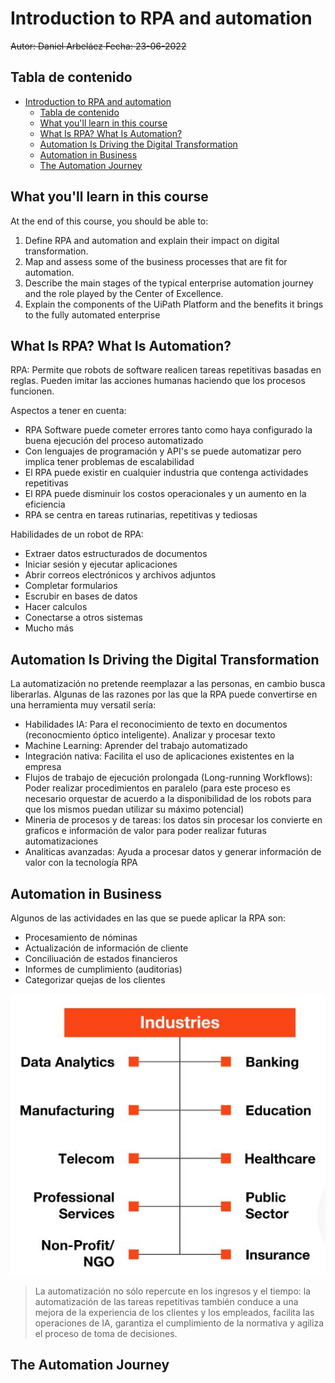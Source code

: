 # Introduction to RPA and automation

~~Autor: Daniel Arbeláez
Fecha: 23-06-2022~~

## Tabla de contenido

- [Introduction to RPA and automation](#introduction-to-rpa-and-automation)
  - [Tabla de contenido](#tabla-de-contenido)
  - [What you'll learn in this course](#what-youll-learn-in-this-course)
  - [What Is RPA? What Is Automation?](#what-is-rpa-what-is-automation)
  - [Automation Is Driving the Digital Transformation](#automation-is-driving-the-digital-transformation)
  - [Automation in Business](#automation-in-business)
  - [The Automation Journey](#the-automation-journey)

## What you'll learn in this course

At the end of this course, you should be able to:

1. Define RPA and automation and explain their impact on digital transformation.
2. Map and assess some of the business processes that are fit for automation.
3. Describe the main stages of the typical enterprise automation journey and the role played by the Center of Excellence.
4. Explain the components of the UiPath Platform and the benefits it brings to the fully automated enterprise

## What Is RPA? What Is Automation?

RPA: Permite que robots de software realicen tareas repetitivas basadas en reglas. Pueden imitar las acciones humanas haciendo que los procesos funcionen.

Aspectos a tener en cuenta:

- RPA Software puede cometer errores tanto como haya configurado la buena ejecución del proceso automatizado
- Con lenguajes de programación y API's se puede automatizar pero implica tener problemas de escalabilidad
- El RPA puede existir en cualquier industria que contenga actividades repetitivas
- El RPA puede disminuir los costos operacionales y un aumento en la eficiencia
- RPA se centra en tareas rutinarias, repetitivas y tediosas

Habilidades de un robot de RPA:

- Extraer datos estructurados de documentos
- Iniciar sesión y ejecutar aplicaciones
- Abrir correos electrónicos y archivos adjuntos
- Completar formularios
- Escrubir en bases de datos
- Hacer calculos
- Conectarse a otros sistemas
- Mucho más

## Automation Is Driving the Digital Transformation

La automatización no pretende reemplazar a las personas, en cambio busca liberarlas. Algunas de las razones por las que la RPA puede convertirse en una herramienta muy versatil sería:

- Habilidades IA: Para el reconocimiento de texto en documentos (reconocmiento óptico inteligente). Analizar y procesar texto
- Machine Learning: Aprender del trabajo automatizado
- Integración nativa: Facilita el uso de aplicaciones existentes en la empresa
- Flujos de trabajo de ejecución prolongada (Long-running Workflows): Poder realizar procedimientos en paralelo (para este proceso es necesario orquestar de acuerdo a la disponibilidad de los robots para que los mismos puedan utilizar su máximo potencial)
- Mineria de procesos y de tareas: los datos sin procesar los convierte en graficos e información de valor para poder realizar futuras automatizaciones
- Analiticas avanzadas: Ayuda a procesar datos y generar información de valor con la tecnología RPA

## Automation in Business

Algunos de las actividades en las que se puede aplicar la RPA son:

- Procesamiento de nóminas
- Actualización de información de cliente
- Conciliuación de estados financieros
- Informes de cumplimiento (auditorias)
- Categorizar quejas de los clientes

![alt](assets/RPA_Industries.JPG)

> La automatización no sólo repercute en los ingresos y el tiempo: la automatización de las tareas repetitivas también conduce a una mejora de la experiencia de los clientes y los empleados, facilita las operaciones de IA, garantiza el cumplimiento de la normativa y agiliza el proceso de toma de decisiones.

## The Automation Journey
